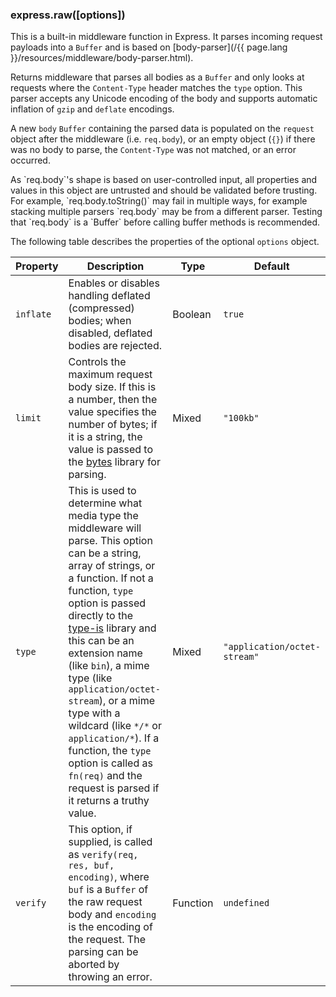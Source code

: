 <h3 id='express.raw' class='h2'>express.raw([options])</h3>

This is a built-in middleware function in Express. It parses incoming request
payloads into a `Buffer` and is based on
[body-parser](/{{ page.lang }}/resources/middleware/body-parser.html).

Returns middleware that parses all bodies as a `Buffer` and only looks at requests
where the `Content-Type` header matches the `type` option. This parser accepts
any Unicode encoding of the body and supports automatic inflation of `gzip` and
`deflate` encodings.

A new `body` `Buffer` containing the parsed data is populated on the `request`
object after the middleware (i.e. `req.body`), or an empty object (`{}`) if
there was no body to parse, the `Content-Type` was not matched, or an error
occurred.

<div class="doc-box doc-warn" markdown="1">
As `req.body`'s shape is based on user-controlled input, all properties and
values in this object are untrusted and should be validated before trusting.
For example, `req.body.toString()` may fail in multiple ways, for example
stacking multiple parsers `req.body` may be from a different parser. Testing
that `req.body` is a `Buffer` before calling buffer methods is recommended.
</div>

The following table describes the properties of the optional `options` object.

| Property  | Description                                                           |   Type      | Default         |
|-----------|-----------------------------------------------------------------------|-------------|-----------------|
| `inflate` | Enables or disables handling deflated (compressed) bodies; when disabled, deflated bodies are rejected. | Boolean | `true` |
| `limit`   | Controls the maximum request body size. If this is a number, then the value specifies the number of bytes; if it is a string, the value is passed to the [bytes](https://www.npmjs.com/package/bytes) library for parsing. | Mixed | `"100kb"` |
| `type`    | This is used to determine what media type the middleware will parse. This option can be a string, array of strings, or a function. If not a function, `type` option is passed directly to the [type-is](https://www.npmjs.org/package/type-is#readme) library and this can be an extension name (like `bin`), a mime type (like `application/octet-stream`), or a mime type with a wildcard (like `*/*` or `application/*`). If a function, the `type` option is called as `fn(req)` and the request is parsed if it returns a truthy value. | Mixed | `"application/octet-stream"` |
| `verify`  | This option, if supplied, is called as `verify(req, res, buf, encoding)`, where `buf` is a `Buffer` of the raw request body and `encoding` is the encoding of the request. The parsing can be aborted by throwing an error. | Function | `undefined` |
